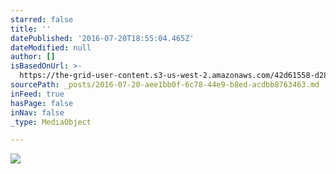 ```yaml
---
starred: false
title: ''
datePublished: '2016-07-20T18:55:04.465Z'
dateModified: null
author: []
isBasedOnUrl: >-
  https://the-grid-user-content.s3-us-west-2.amazonaws.com/42d61558-d284-4253-ae12-d68f52a33929.jpg
sourcePath: _posts/2016-07-20-aee1bb0f-6c78-44e9-b8ed-acdbb8763463.md
inFeed: true
hasPage: false
inNav: false
_type: MediaObject

---
```

![](https://the-grid-user-content.s3-us-west-2.amazonaws.com/42d61558-d284-4253-ae12-d68f52a33929.jpg)